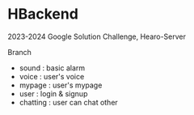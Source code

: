 # HBackend
2023-2024 Google Solution Challenge, Hearo-Server

Branch
- sound : basic alarm
- voice : user's voice
- mypage : user's mypage
- user : login & signup
- chatting : user can chat other
